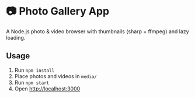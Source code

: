 # 📷 Photo Gallery App

A Node.js photo & video browser with thumbnails (sharp + ffmpeg) and lazy loading.

## Usage

1. Run `npm install`
2. Place photos and videos in `media/`
3. Run `npm start`
4. Open [http://localhost:3000](http://localhost:3000)
